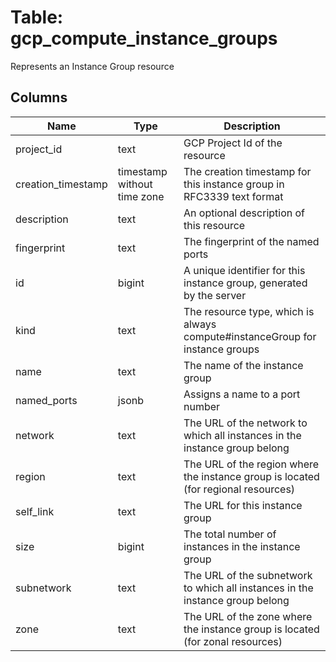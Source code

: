 
# Table: gcp_compute_instance_groups
Represents an Instance Group resource
## Columns
| Name        | Type           | Description  |
| ------------- | ------------- | -----  |
|project_id|text|GCP Project Id of the resource|
|creation_timestamp|timestamp without time zone|The creation timestamp for this instance group in RFC3339 text format|
|description|text|An optional description of this resource|
|fingerprint|text|The fingerprint of the named ports|
|id|bigint|A unique identifier for this instance group, generated by the server|
|kind|text|The resource type, which is always compute#instanceGroup for instance groups|
|name|text|The name of the instance group|
|named_ports|jsonb|Assigns a name to a port number|
|network|text|The URL of the network to which all instances in the instance group belong|
|region|text|The URL of the region where the instance group is located (for regional resources)|
|self_link|text|The URL for this instance group|
|size|bigint|The total number of instances in the instance group|
|subnetwork|text|The URL of the subnetwork to which all instances in the instance group belong|
|zone|text|The URL of the zone where the instance group is located (for zonal resources)|
